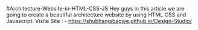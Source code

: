 #Architecture-Website-in-HTML-CSS-JS
Hey guys in this article we are going to create a beautiful architecture website by using HTML CSS and Javascript.
Visite Site : - https://shubhangibagwe.github.io/Design-Studio/
